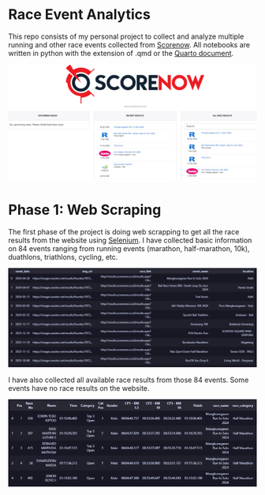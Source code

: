 # Race Event Analytics

This repo consists of my personal project to collect and analyze multiple running and other race events collected from [Scorenow](http://results.scorenow.co.id/). All notebooks are written in python with the extension of .qmd or the [Quarto document](https://quarto.org/).

<center><img src="asset/score_now_main_page.PNG"></center>

# Phase 1: Web Scraping
The first phase of the project is doing web scrapping to get all the race results from the website using [Selenium](https://selenium-python.readthedocs.io/installation.html). I have collected basic information on 84 events ranging from running events (marathon, half-marathon, 10k), duathlons, triathlons, cycling, etc. 

<center><img src="asset/table_main_page.PNG"></center>

I have also collected all available race results from those 84 events. Some events have no race results on the website.

<center><img src="asset/table_race_result.PNG"></center>

